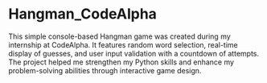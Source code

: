 # Hangman_CodeAlpha
This simple console-based Hangman game was created during my internship at CodeAlpha. It features random word selection, real-time display of guesses, and user input validation with a countdown of attempts. The project helped me strengthen my Python skills and enhance my problem-solving abilities through interactive game design.
